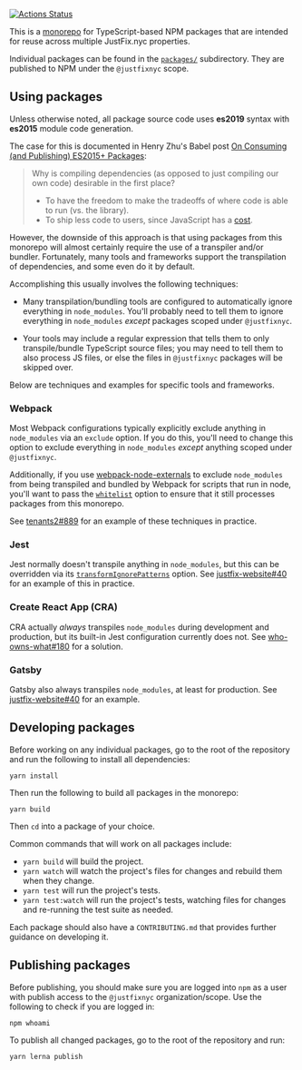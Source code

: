 [![Actions Status](https://github.com/JustFixNYC/justfix-ts/workflows/Node%20CI/badge.svg)](https://github.com/JustFixNYC/justfix-ts/actions)

This is a [monorepo][] for TypeScript-based NPM packages that are
intended for reuse across multiple JustFix.nyc properties.

Individual packages can be found in the [`packages/`](packages/)  subdirectory.
They are published to NPM under the `@justfixnyc` scope.

## Using packages

Unless otherwise noted, all package source code uses **es2019** syntax
with **es2015** module code generation.

The case for this is documented in Henry Zhu's Babel post
[On Consuming (and Publishing) ES2015+ Packages][babel-es2015]:

> Why is compiling dependencies (as opposed to just compiling our own code) desirable in the first place?
>
> * To have the freedom to make the tradeoffs of where code is able to run (vs. the library).
> * To ship less code to users, since JavaScript has a [cost][].

However, the downside of this approach is that using packages from this monorepo
will almost certainly require the use of a transpiler and/or bundler. Fortunately, many
tools and frameworks support the transpilation of dependencies, and some even do it
by default.

Accomplishing this usually involves the following techniques:

* Many transpilation/bundling tools are configured to automatically ignore
  everything in `node_modules`. You'll probably need to tell them to ignore everything
  in `node_modules` _except_ packages scoped under `@justfixnyc`.

* Your tools may include a regular expression that tells them to only
  transpile/bundle TypeScript source files; you may need to tell them to also process
  JS files, or else the files in `@justfixnyc` packages will be skipped over.

Below are techniques and examples for specific tools and frameworks.

[babel-es2015]: https://babeljs.io/blog/2018/06/26/on-consuming-and-publishing-es2015+-packages
[cost]: https://medium.com/dev-channel/the-cost-of-javascript-84009f51e99e

### Webpack

Most Webpack configurations typically explicitly exclude anything in `node_modules`
via an `exclude` option. If you do this, you'll need to change this option to
exclude everything in `node_modules` *except* anything scoped under `@justfixnyc`.

Additionally, if you use [webpack-node-externals][] to exclude `node_modules` from
being transpiled and bundled by Webpack for scripts that run in node, you'll want
to pass the [`whitelist`][] option to ensure that it still processes packages
from this monorepo.

See [tenants2#889][] for an example of these techniques in practice.

[webpack-node-externals]: https://www.npmjs.com/package/webpack-node-externals
[`whitelist`]: https://www.npmjs.com/package/webpack-node-externals#optionswhitelist-

### Jest

Jest normally doesn't transpile anything in `node_modules`, but this can be
overridden via its [`transformIgnorePatterns`][] option. See [justfix-website#40][] for
an example of this in practice.

[`transformIgnorePatterns`]: https://jestjs.io/docs/en/configuration#transformignorepatterns-array-string

### Create React App (CRA)

CRA actually _always_ transpiles `node_modules` during development and production,
but its built-in Jest configuration currently does not. See [who-owns-what#180][] for
a solution.

### Gatsby

Gatsby also always transpiles `node_modules`, at least for production. See
[justfix-website#40][] for an example.

[justfix-website#40]: https://github.com/JustFixNYC/justfix-website/pull/40
[who-owns-what#180]: https://github.com/JustFixNYC/who-owns-what/pull/180
[tenants2#889]: https://github.com/JustFixNYC/tenants2/pull/889

## Developing packages

Before working on any individual packages, go to the root of the repository and
run the following to install all dependencies:

```
yarn install
```

Then run the following to build all packages in the monorepo:

```
yarn build
```

Then `cd` into a package of your choice.

Common commands that will work on all packages include:

* `yarn build` will build the project.
* `yarn watch` will watch the project's files for changes and rebuild them
  when they change.
* `yarn test` will run the project's tests.
* `yarn test:watch` will run the project's tests, watching files for changes and re-running the test suite as needed.

Each package should also have a `CONTRIBUTING.md` that provides further
guidance on developing it.

## Publishing packages

Before publishing, you should make sure you are logged into `npm` as a
user with publish access to the `@justfixnyc` organization/scope.  Use
the following to check if you are logged in:

```
npm whoami
```

To publish all changed packages, go to the root of the repository and run:

```
yarn lerna publish
```

[monorepo]: https://en.wikipedia.org/wiki/Monorepo
